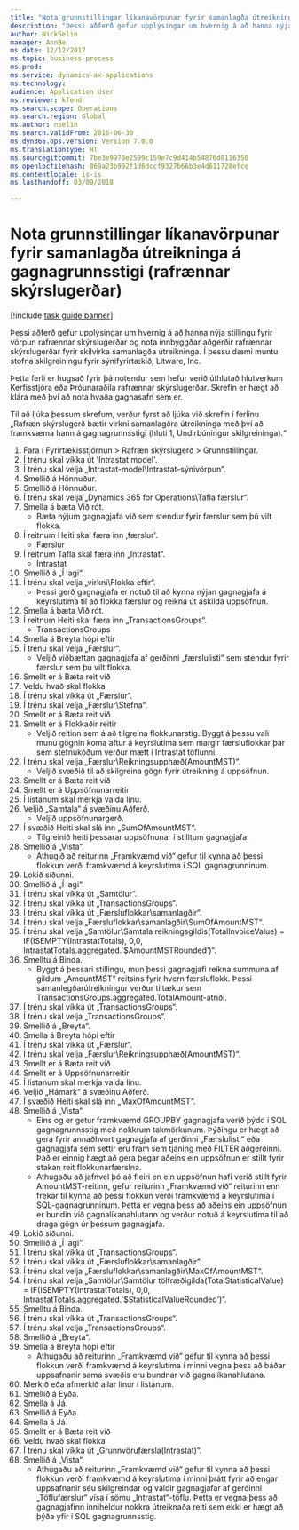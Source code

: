 ```yaml
--- 
title: "Nota grunnstillingar líkanavörpunar fyrir samanlagða útreikninga á gagnagrunnsstigi (rafrænnar skýrslugerðar)"
description: "Þessi aðferð gefur upplýsingar um hvernig á að hanna nýja stillingu fyrir vörpun rafrænnar skýrslugerðar og nota innbyggðar aðgerðir rafrænnar skýrslugerðar fyrir skilvirka samanlagða útreikninga."
author: NickSelin
manager: AnnBe
ms.date: 12/12/2017
ms.topic: business-process
ms.prod: 
ms.service: dynamics-ax-applications
ms.technology: 
audience: Application User
ms.reviewer: kfend
ms.search.scope: Operations
ms.search.region: Global
ms.author: nselin
ms.search.validFrom: 2016-06-30
ms.dyn365.ops.version: Version 7.0.0
ms.translationtype: HT
ms.sourcegitcommit: 7be3e9970e2599c159e7c9d414b54876d0116350
ms.openlocfilehash: 869a23b992f1d6dccf9327b66b3e4d611728efce
ms.contentlocale: is-is
ms.lasthandoff: 03/09/2018

---
```

# <a name="use-a-model-mapping-configuration-for-aggregate-calculations-at-the-database-leveler"></a>Nota grunnstillingar líkanavörpunar fyrir samanlagða útreikninga á gagnagrunnsstigi (rafrænnar skýrslugerðar) 

[!include [task guide banner](../../includes/task-guide-banner.md)]

Þessi aðferð gefur upplýsingar um hvernig á að hanna nýja stillingu fyrir vörpun rafrænnar skýrslugerðar og nota innbyggðar aðgerðir rafrænnar skýrslugerðar fyrir skilvirka samanlagða útreikninga. Í þessu dæmi muntu stofna skilgreiningu fyrir sýnifyrirtækið, Litware, Inc. 

Þetta ferli er hugsað fyrir þá notendur sem hefur verið úthlutað hlutverkum Kerfisstjóra eða Þróunaraðila rafrænnar skýrslugerðar. Skrefin er hægt að klára með því að nota hvaða gagnasafn sem er.

 Til að ljúka þessum skrefum, verður fyrst að ljúka við skrefin í ferlinu „Rafræn skýrslugerð bætir virkni samanlagðra útreikninga með því að framkvæma hann á gagnagrunnsstigi (hluti 1, Undirbúningur skilgreininga).“

1. Fara í Fyrirtækisstjórnun > Rafræn skýrslugerð > Grunnstillingar.
2. Í trénu skal víkka út 'Intrastat model'.
3. Í trénu skal velja „Intrastat-model\Intrastat-sýnivörpun“.
4. Smellið á Hönnuður.
5. Smellið á Hönnuður.
6. Í trénu skal velja „Dynamics 365 for Operations\Tafla færslur“.
7. Smella á bæta Við rót.
    * Bæta nýjum gagnagjafa við sem stendur fyrir færslur sem þú vilt flokka.  
8. Í reitnum Heiti skal færa inn ‚færslur'.
    * Færslur  
9. Í reitnum Tafla skal færa inn „Intrastat“.
    * Intrastat  
10. Smellið á „Í lagi“.
11. Í trénu skal velja „virkni\Flokka eftir“.
    * Þessi gerð gagnagjafa er notuð til að kynna nýjan gagnagjafa á keyrslutíma til að flokka færslur og reikna út áskilda uppsöfnun.  
12. Smella á bæta Við rót.
13. Í reitnum Heiti skal færa inn „TransactionsGroups“.
    * TransactionsGroups  
14. Smella á Breyta hópi eftir
15. Í trénu skal velja „Færslur“.
    * Veljið viðbættan gagnagjafa af gerðinni „færslulisti“ sem stendur fyrir færslur sem þú vilt flokka.  
16. Smellt er á Bæta reit við
17. Veldu hvað skal flokka
18. Í trénu skal víkka út „Færslur“.
19. Í trénu skal velja „Færslur\Stefna“.
20. Smellt er á Bæta reit við
21. Smellt er á Flokkaðir reitir
    * Veljið reitinn sem á að tilgreina flokkunarstig. Byggt á þessu vali munu gögnin koma aftur á keyrslutíma sem margir færsluflokkar þar sem stefnukóðum verður mætt í Intrastat töflunni.  
22. Í trénu skal velja „Færslur\Reikningsupphæð(AmountMST)“.
    * Veljið svæðið til að skilgreina gögn fyrir útreikning á uppsöfnun.  
23. Smellt er á Bæta reit við
24. Smellt er á Uppsöfnunarreitir
25. Í listanum skal merkja valda línu.
26. Veljið „Samtala“ á svæðinu Aðferð.
    * Veljið uppsöfnunargerð.  
27. Í svæðið Heiti skal slá inn „SumOfAmountMST“.
    * Tilgreinið heiti þessarar uppsöfnunar í stilltum gagnagjafa.  
28. Smellið á „Vista“.
    * Athugið að reiturinn „Framkvæmd við“ gefur til kynna að þessi flokkun verði framkvæmd á keyrslutíma í SQL gagnagrunninum.  
29. Lokið síðunni.
30. Smellið á „Í lagi“.
31. Í trénu skal víkka út „Samtölur“.
32. Í trénu skal víkka út „TransactionsGroups“.
33. Í trénu skal víkka út „Færsluflokkar\samanlagðir“.
34. Í trénu skal velja „Færsluflokkar\samanlagðir\SumOfAmountMST“.
35. Í trénu skal velja „Samtölur\Samtala reikningsgildis(TotalInvoiceValue) = IF(ISEMPTY(IntrastatTotals), 0,0, IntrastatTotals.aggregated.'$AmountMSTRounded‘)“.
36. Smelltu á Binda.
    * Byggt á þessari stillingu, mun þessi gagnagjafi reikna summuna af gildum „AmountMST“ reitsins fyrir hvern færsluflokk. Þessi samanlegðarútreikningur verður tiltækur sem TransactionsGroups.aggregated.TotalAmount-atriði.  
37. Í trénu skal víkka út „TransactionsGroups“.
38. Í trénu skal velja „TransactionsGroups“.
39. Smellið á „Breyta“.
40. Smella á Breyta hópi eftir
41. Í trénu skal víkka út „Færslur“.
42. Í trénu skal velja „Færslur\Reikningsupphæð(AmountMST)“.
43. Smellt er á Bæta reit við
44. Smellt er á Uppsöfnunarreitir
45. Í listanum skal merkja valda línu.
46. Veljið „Hámark“ á svæðinu Aðferð.
47. Í svæðið Heiti skal slá inn „MaxOfAmountMST“.
48. Smellið á „Vista“.
    * Eins og er getur framkvæmd GROUPBY gagnagjafa verið þýdd í SQL gagnagrunnsstig með nokkrum takmörkunum. Þýðingu er hægt að gera fyrir annaðhvort gagnagjafa af gerðinni „Færslulisti“ eða gagnagjafa sem settir eru fram sem tjáning með FILTER aðgerðinni. Það er einnig hægt að gera þegar aðeins ein uppsöfnun er stillt fyrir stakan reit flokkunarfærslna.  
    * Athugaðu að jafnvel þó að fleiri en ein uppsöfnun hafi verið stillt fyrir AmountMST-reitinn, gefur reiturinn „Framkvæmd við“ reiturinn enn frekar til kynna að þessi flokkun verði framkvæmd á keyrslutíma í SQL-gagnagrunninum. Þetta er vegna þess að aðeins ein uppsöfnun er bundin við gagnalíkanahlutann og verður notuð á keyrslutíma til að draga gögn úr þessum gagnagjafa.  
49. Lokið síðunni.
50. Smellið á „Í lagi“.
51. Í trénu skal víkka út „TransactionsGroups“.
52. Í trénu skal víkka út „Færsluflokkar\samanlagðir“.
53. Í trénu skal velja „Færsluflokkar\samanlagðir\MaxOfAmountMST“.
54. Í trénu skal velja „Samtölur\Samtölur tölfræðigilda(TotalStatisticalValue) = IF(ISEMPTY(IntrastatTotals), 0,0, IntrastatTotals.aggregated.'$StatisticalValueRounded‘)“.
55. Smelltu á Binda.
56. Í trénu skal víkka út „TransactionsGroups“.
57. Í trénu skal velja „TransactionsGroups“.
58. Smellið á „Breyta“.
59. Smella á Breyta hópi eftir
    * Athugaðu að reiturinn „Framkvæmd við“ gefur til kynna að þessi flokkun verði framkvæmd á keyrslutíma í minni vegna þess að báðar uppsafnanir sama svæðis eru bundnar við gagnalíkanahlutana.   
60. Merkið eða afmerkið allar línur í listanum.
61. Smellið á Eyða.
62. Smella á Já.
63. Smellið á Eyða.
64. Smella á Já.
65. Smellt er á Bæta reit við
66. Veldu hvað skal flokka
67. Í trénu skal víkka út „Grunnvörufærsla(Intrastat)“.
68. Smellið á „Vista“.
    * Athugaðu að reiturinn „Framkvæmd við“ gefur til kynna að þessi flokkun verði framkvæmd á keyrslutíma í minni þrátt fyrir að engar uppsafnanir séu skilgreindar og valdir gagnagjafar af gerðinni „Töflufærslur“ vísa í sömu „Intrastat“-töflu. Þetta er vegna þess að gagnagjafinn inniheldur nokkra útreiknaða reiti sem ekki er hægt að þýða yfir í SQL gagnagrunnsstig.  


